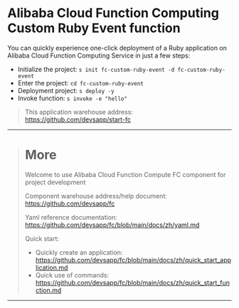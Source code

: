 # Alibaba Cloud Function Computing Custom Ruby Event function

You can quickly experience one-click deployment of a Ruby application on Alibaba Cloud Function Computing Service in just a few steps:

- Initialize the project: `s init fc-custom-ruby-event -d fc-custom-ruby-event`
- Enter the project: `cd fc-custom-ruby-event`
- Deployment project: `s deploy -y`
- Invoke function: `s invoke -e "hello"`

> This application warehouse address: https://github.com/devsapp/start-fc

------------------------------------
> # More
> Welcome to use Alibaba Cloud Function Compute FC component for project development
> 
> Component warehouse address/help document: https://github.com/devsapp/fc
> 
> Yaml reference documentation: https://github.com/devsapp/fc/blob/main/docs/zh/yaml.md
> 
> Quick start:
>   - Quickly create an application: https://github.com/devsapp/fc/blob/main/docs/zh/quick_start_application.md
>   - Quick use of commands: https://github.com/devsapp/fc/blob/main/docs/zh/quick_start_function.md
------------------------------------